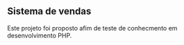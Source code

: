 ## Sistema de vendas

Este projeto foi proposto afim de teste de conhecmento em
desenvolvimento PHP.
